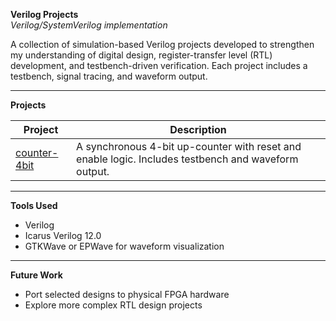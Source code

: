 **Verilog Projects**  
*Verilog/SystemVerilog implementation*

A collection of simulation-based Verilog projects developed to strengthen my understanding of digital design, register-transfer level (RTL) development, and testbench-driven verification. Each project includes a testbench, signal tracing, and waveform output.

---

**Projects**

| Project             | Description                                                                 |
|---------------------|-----------------------------------------------------------------------------|
| [counter-4bit](./counter-4bit) | A synchronous 4-bit up-counter with reset and enable logic. Includes testbench and waveform output. |

---

**Tools Used**

- Verilog
- Icarus Verilog 12.0
- GTKWave or EPWave for waveform visualization

---

**Future Work**

- Port selected designs to physical FPGA hardware
- Explore more complex RTL design projects
